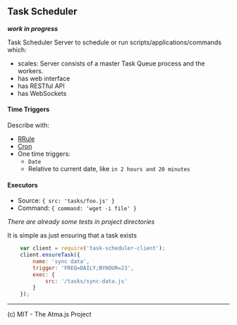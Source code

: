 Task Scheduler
----
**_work in progress_**


Task Scheduler Server to schedule or run scripts/applications/commands which:
- scales: Server consists of a master Task Queue process and the workers. 
- has web interface
- has RESTful API
- has WebSockets


#### Time Triggers
Describe with:
- [RRule](https://github.com/jakubroztocil/rrule)
- [Cron](https://github.com/tenbits/cron-parser)
- One time triggers:
	- `Date`
	- Relative to current date, like `in 2 hours and 20 minutes`
	
#### Executors
- Source: `{ src: 'tasks/foo.js' }`
- Command: `{ command: 'wget -i file' }`


_There are already some tests in project directories_

It is simple as just ensuring that a task exists
```javascript
	var client = require('task-scheduler-client');
	client.ensureTask({
		name: 'sync data',
		trigger: 'FREQ=DAILY;BYHOUR=23',
		exec: {
			src: '/tasks/sync-data.js'
		}
	});
```

----
(c) MIT - The Atma.js Project